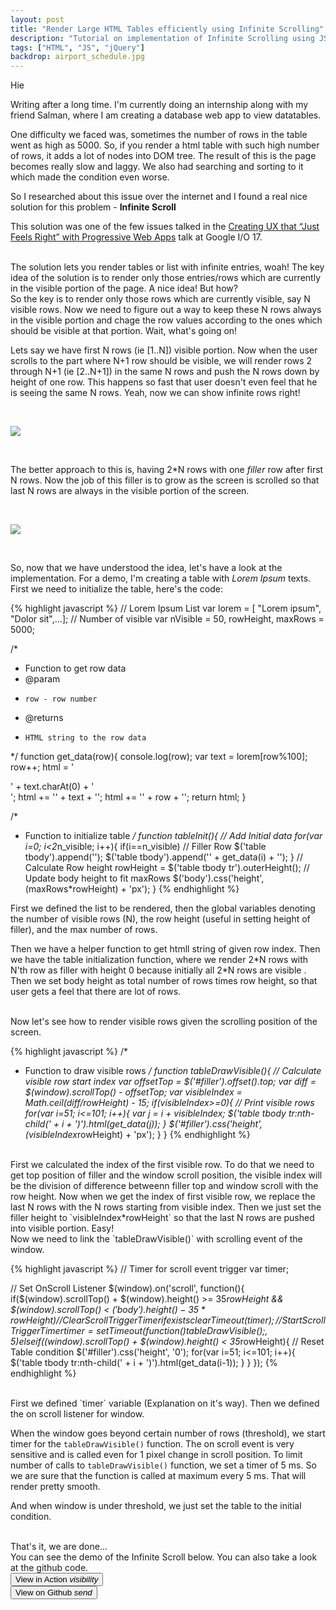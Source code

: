 ```yaml
---
layout: post
title: "Render Large HTML Tables efficiently using Infinite Scrolling"
description: "Tutorial on implementation of Infinite Scrolling using JS and jQuery"
tags: ["HTML", "JS", "jQuery"]
backdrop: airport_schedule.jpg
---
```


Hie

Writing after a long time. I'm currently doing an internship along with my friend Salman, where I am creating a database web app to view datatables. 

One difficulty we faced was, sometimes the number of rows in the table went as high as 5000. So, if you render a html table with such high number of rows, it adds a lot of nodes into DOM tree. The result of this is the page becomes really slow and laggy. We also had searching and sorting to it which made the condition even worse.

So I researched about this issue over the internet and I found a real nice solution for this problem - **Infinite Scroll**

This solution was one of the few issues talked in the [Creating UX that “Just Feels Right” with Progressive Web Apps](https://youtu.be/mmq-KVeO-uU?list=PL97ONIvdSJxijNu7ydnyxwMoje3lbIEM1) talk at Google I/O 17.

<br>
The solution lets you render tables or list with infinite entries, woah! The key idea of the solution is to render only those entries/rows which are currently in the visible portion of the page. A nice idea! But how?

<br>
So the key is to render only those rows which are currently visible, say N visible rows. Now we need to figure out a way to keep these N rows always in the visible portion and chage the row values according to the ones which should be visible at that portion. Wait, what's going on!

Lets say we have first N rows (ie [1..N]) visible portion. Now when the user scrolls to the part where N+1 row should be visible, we will render rows 2 through N+1 (ie [2..N+1]) in the same N rows and push the N rows down by height of one row. This happens so fast that user doesn't even feel that he is seeing the same N rows. Yeah, now we can show infinite rows right!

<br>
<p class="image"><img src="{{ site.baseurl }}/images/infinite_scroll/push1down.jpg"/></p>

<br>

The better approach to this is, having 2\*N rows with one *filler* row after first N rows. Now the job of this filler is to grow as the screen is scrolled so that last N rows are always in the visible portion of the screen.

<br>
<p class="image"><img src="{{ site.baseurl }}/images/infinite_scroll/filler.jpg"/></p>

<br>

So, now that we have understood the idea, let's have a look at the implementation. For a demo, I'm creating a table with *Lorem Ipsum* texts. First we need to initialize the table, here's the code:

{% highlight javascript %}
// Lorem Ipsum List
var lorem = [ "Lorem ipsum", "Dolor sit",...];
// Number of visible 
var nVisible = 50, 
    rowHeight,
    maxRows = 5000;

/* 
 * Function to get row data
 * @param
 *     row - row number
 * @returns
 *     HTML string to the row data
 */
function get_data(row){
	console.log(row);
	var text = lorem[row%100];
	row++;
	html =  '<td><div class="circle-char">' + text.charAt(0) + '</div></td>';
	html += '<td>' + text + '</td>';
	html += '<td>' + row  + '</td>';
	return html;
}

/* 
 * Function to initialize table
 */
function tableInit(){
	// Add Initial data
	for(var i=0; i<2*n_visible; i++){
		if(i==n_visible)
			// Filler Row
			$('table tbody').append('<tr id="filler" style="height: 0;"></tr>');
		$('table tbody').append('<tr>' + get_data(i) + '</tr>');
	}
	// Calculate Row height
	rowHeight = $('table tbody tr').outerHeight();
	// Update body height to fit maxRows
	$('body').css('height', (maxRows*rowHeight) + 'px');
}
{% endhighlight %}

First we defined the list to be rendered, then the global variables denoting the number of visible rows (N), the row height (useful in setting height of filler), and the max number of rows.

Then we have a helper function to get htmll string of given row index. Then we have the table initialization function, where we render 2\*N rows with N'th row as filler with height 0 because initially all 2\*N rows are visible . Then we set body height as total number of rows times row height, so that user gets a feel that there are lot of rows.

<br>
Now let's see how to render visible rows given the scrolling position of the screen.

{% highlight javascript %}
/*
 * Function to draw visible rows
 */
function tableDrawVisible(){
	// Calculate visible row start index
	var offsetTop = $('#filler').offset().top;
	var diff = $(window).scrollTop() - offsetTop;
	var visibleIndex = Math.ceil(diff/rowHeight) - 15;
	if(visibleIndex>=0){
		// Print visible rows
		for(var i=51; i<=101; i++){
			var j = i + visibleIndex;
			$('table tbody tr:nth-child(' + i + ')').html(get_data(j));
		}
		$('#filler').css('height', (visibleIndex*rowHeight) + 'px');
	}
}
{% endhighlight %}

<br>
First we calculated the index of the first visible row. To do that we need to get top position of filler and the window scroll position, the visible index will be the division of difference betweenn filler top and window scroll with the row height. 
Now when we get the index of first visible row, we replace the last N rows with the N rows starting from visible index. 
Then we just set the filler height to `visibleIndex*rowHeight` so that the last N rows are pushed into visible portion. Easy!

<br>
Now we need to link the `tableDrawVisible()` with scrolling event of the window.

{% highlight javascript %}
// Timer for scroll event trigger
var timer;

// Set OnScroll Listener
$(window).on('scroll', function(){
	if($(window).scrollTop() + $(window).height() >= 35*rowHeight && $(window).scrollTop() < $('body').height() - 35*rowHeight){
		// Clear Scroll Trigger Timer if exists
		clearTimeout(timer);
		// Start Scroll Trigger Timer
		timer = setTimeout(function(){
			tableDrawVisible();
		}, 5)
	}else if($(window).scrollTop() + $(window).height() < 35*rowHeight){
		// Reset Table condition
		$('#filler').css('height',  '0');
		for(var i=51; i<=101; i++){
			$('table tbody tr:nth-child(' + i + ')').html(get_data(i-1));
		}
	}
});
{% endhighlight %}

<br>
First we defined `timer` variable (Explanation on it's way). Then we defined the on scroll listener for window. 

When the window goes beyond certain number of rows (threshold), we start timer for the `tableDrawVisible()` function. The on scroll event is very sensitive and is called even for 1 pixel change in scroll position. To limit number of calls to `tableDrawVisible()` function, we set a timer of 5 ms. So we are sure that the function is called at maximum every 5 ms. That will render pretty smooth.

And when window is under threshold, we just set the table to the initial condition.

<br>
That's it, we are done...

<br>
You can see the demo of the Infinite Scroll below. You can also take a look at the github code.

<br>
<a href="https://hrily.github.io/InfiniteScrollDemo/">
	<button class="btn pink waves-effect waves-light" name="action">View in Action
		<i class="material-icons right">visibility</i>
	</button>
</a>

<br>
<a href="https://github.com/Hrily/InfiniteScrollDemo">
	<button class="btn pink waves-effect waves-light" name="action">View on Github
		<i class="material-icons right">send</i>
	</button>
</a>

<br>